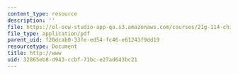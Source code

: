 ```yaml
---
content_type: resource
description: ''
file: https://ol-ocw-studio-app-qa.s3.amazonaws.com/courses/21g-114-chinese-vi-streamlined-spring-2005/32865eb8d943ccbf71bce27ad643bc21_MIT21G_114S05_4_13f.pdf
file_type: application/pdf
parent_uid: f20dcab0-33fe-ed54-fc46-e61243f9dd19
resourcetype: Document
title: http://www
uid: 32865eb8-d943-ccbf-71bc-e27ad643bc21
---
```

